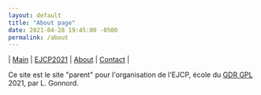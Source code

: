 ```yaml
---
layout: default
title: "About page"
date: 2021-04-28 19:45:00 -0500
permalink: /about
---
```



| [Main](./index) | [EJCP2021](./ejcp2021) | [About](./about) | [Contact](./contact) |


Ce site est le site "parent" pour l'organisation de l'EJCP, école du
[GDR GPL](https://gdr-gpl.cnrs.fr/)
2021, par L. Gonnord.

